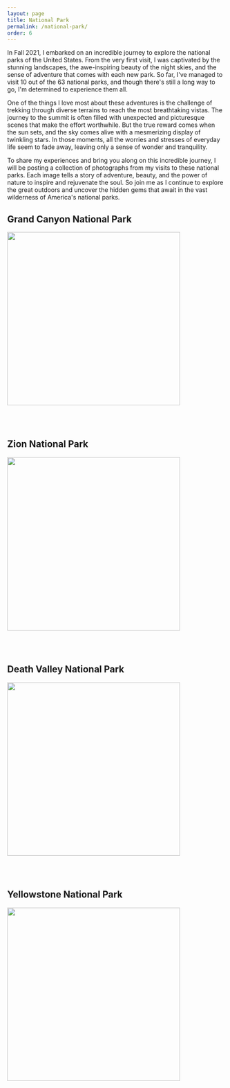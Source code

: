 ```yaml
---
layout: page
title: National Park
permalink: /national-park/
order: 6
---
```


In Fall 2021, I embarked on an incredible journey to explore the national parks of the United States. From the very first visit, I was captivated by the stunning landscapes, the awe-inspiring beauty of the night skies, and the sense of adventure that comes with each new park. So far, I've managed to visit 10 out of the 63 national parks, and though there's still a long way to go, I'm determined to experience them all.

One of the things I love most about these adventures is the challenge of trekking through diverse terrains to reach the most breathtaking vistas. The journey to the summit is often filled with unexpected and picturesque scenes that make the effort worthwhile. But the true reward comes when the sun sets, and the sky comes alive with a mesmerizing display of twinkling stars. In those moments, all the worries and stresses of everyday life seem to fade away, leaving only a sense of wonder and tranquility.

To share my experiences and bring you along on this incredible journey, I will be posting a collection of photographs from my visits to these national parks. Each image tells a story of adventure, beauty, and the power of nature to inspire and rejuvenate the soul. So join me as I continue to explore the great outdoors and uncover the hidden gems that await in the vast wilderness of America's national parks.

<style>
.squareImg {
  width: 400px;
  height: 400px;
  object-fit: cover;
}
</style>


## Grand Canyon National Park
<img src="{{ site.url }}/assets/national-park/4.jpg" class="squareImg" />

<br /><br />

## Zion National Park
<img src="{{ site.url }}/assets/national-park/3.jpg" class="squareImg" />

<br /><br />

## Death Valley National Park
<img src="{{ site.url }}/assets/national-park/2.jpg" class="squareImg" />

<br /><br />

## Yellowstone National Park
<img src="{{ site.url }}/assets/national-park/5.jpg" class="squareImg" />

<br /><br />


<style>
.imgContainer{
    display:inline-block;
}
</style>
